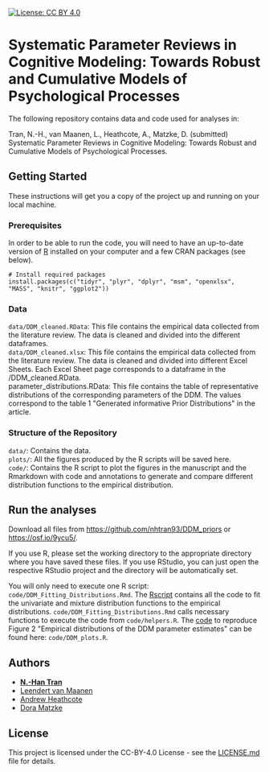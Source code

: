 [![License: CC BY 4.0](https://img.shields.io/badge/License-CC%20BY%204.0-lightgrey.svg)](https://creativecommons.org/licenses/by/4.0/)

# Systematic Parameter Reviews in Cognitive Modeling: Towards Robust and Cumulative Models of Psychological Processes

The following repository contains data and code used for analyses in:

Tran, N.-H., van Maanen, L., Heathcote, A., Matzke, D. (submitted) Systematic Parameter Reviews in Cognitive Modeling: Towards Robust and Cumulative Models of Psychological Processes.

## Getting Started

These instructions will get you a copy of the project up and running on your local machine. 

### Prerequisites

In order to be able to run the code, you will need to have an up-to-date version of [R](https://www.r-project.org/) installed on your computer and a few CRAN packages (see below).

```
# Install required packages
install.packages(c("tidyr", "plyr", "dplyr", "msm", "openxlsx", "MASS", "knitr", "ggplot2"))
```

### Data
`data/DDM_cleaned.RData`: This file contains the empirical data collected from the literature review. The data is cleaned and divided into the different dataframes.  
`data/DDM_cleaned.xlsx`: This file contains the empirical data collected from the literature review. The data is cleaned and divided into different Excel Sheets. Each Excel Sheet page corresponds to a dataframe in the /DDM_cleaned.RData.  
parameter_distributions.RData: This file contains the table of representative distributions of the corresponding parameters of the DDM. The values correspond to the table 1 "Generated informative Prior Distributions" in the article.  

### Structure of the Repository
`data/`: Contains the data.  
`plots/`: All the figures produced by the R scripts will be saved here.  
`code/`: Contains the R script to plot the figures in the manuscript and the Rmarkdown with code and annotations to generate and compare different distribution functions to the empirical distribution.  

## Run the analyses
Download all files from https://github.com/nhtran93/DDM_priors or https://osf.io/9ycu5/.

If you use R, please set the working directory to the appropriate directory where you have saved these files. If you use RStudio, you can just open the respective RStudio project and the directory will be automatically set.

You will only need to execute one R script: `code/DDM_Fitting_Distributions.Rmd`. The [Rscript](code/DDM_Fitting_Distributions.Rmd) contains all the code to fit the univariate and mixture distribution functions to the empirical distributions. `code/DDM_Fitting_Distributions.Rmd` calls necessary functions to execute the code from `code/helpers.R`. The [code](code/DDM_plots.R) to reproduce Figure 2 "Empirical distributions of the DDM parameter estimates" can be found here: `code/DDM_plots.R`. 

## Authors

* **[N.-Han Tran](https://www.eva.mpg.de/ecology/staff/han-tran/index.html)**
* [Leendert van Maanen](http://leendertvanmaanen.com/)
* [Andrew Heathcote](http://www.tascl.org/andrew-heathcote.html)
* [Dora Matzke](http://dora.erbe-matzke.com/)


## License

This project is licensed under the CC-BY-4.0 License - see the [LICENSE.md](LICENSE.md) file for details.
